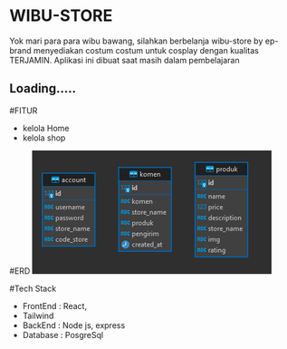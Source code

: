 # WIBU-STORE 
Yok mari para para wibu bawang, silahkan berbelanja wibu-store by ep-brand menyediakan costum costum untuk cosplay dengan kualitas TERJAMIN. Aplikasi ini dibuat saat masih dalam pembelajaran

## Loading..... 

#FITUR
- kelola Home
- kelola shop


#ERD
 ![ERD](/erd.png)



 
#Tech Stack
- FrontEnd : React,
- Tailwind
- BackEnd : Node js, express
- Database : PosgreSql
